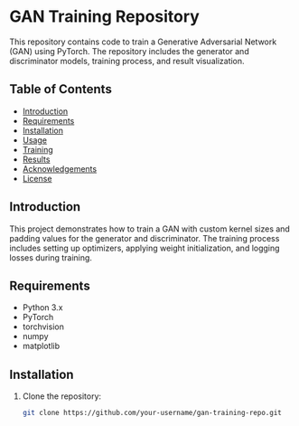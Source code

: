 # GAN Training Repository

This repository contains code to train a Generative Adversarial Network (GAN) using PyTorch. The repository includes the generator and discriminator models, training process, and result visualization.

[](https://www.youtube.com/watch?v=LSyDIURO6qo&ab_channel=YusufMorsi)

## Table of Contents
- [Introduction](#introduction)
- [Requirements](#requirements)
- [Installation](#installation)
- [Usage](#usage)
- [Training](#training)
- [Results](#results)
- [Acknowledgements](#acknowledgements)
- [License](#license)

## Introduction
This project demonstrates how to train a GAN with custom kernel sizes and padding values for the generator and discriminator. The training process includes setting up optimizers, applying weight initialization, and logging losses during training.



## Requirements
- Python 3.x
- PyTorch
- torchvision
- numpy
- matplotlib

## Installation
1. Clone the repository:
   ```bash
   git clone https://github.com/your-username/gan-training-repo.git
